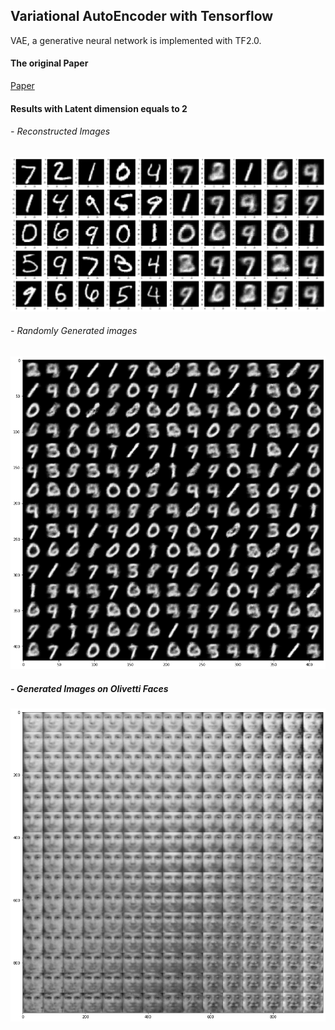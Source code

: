 ## Variational AutoEncoder with Tensorflow

VAE, a generative neural network is implemented with TF2.0.

#### The original Paper 
[Paper](https://arxiv.org/pdf/1312.6114.pdf)

#### Results with Latent dimension equals to 2

###### - Reconstructed Images 
![Ground Truth Images vs Reconstructed Images](https://raw.githubusercontent.com/TanyaChutani/VAE-TF2.0/master/result/image.png?token=AGCG5WAGUOVY3BRRHW62NVC6X2RTA)<br />

###### - Randomly Generated images
![](https://raw.githubusercontent.com/TanyaChutani/VAE-TF2.0/master/result/random_generate.png?token=AGCG5WFMJJ2QZV4CVVHUNG26X2ORI)<br />

##### - Generated Images on Olivetti Faces
![](https://raw.githubusercontent.com/TanyaChutani/VAE-TF2.0/master/result/uniform_generte_face.png?token=AGCG5WFHSOQ4HEDQKVGQ4FC6X2O5E)
